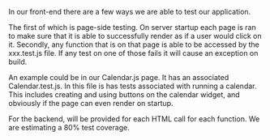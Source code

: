 In our front-end there are a few ways we are able to test our application.

The first of which is page-side testing. On server startup each page is ran to make sure that it is able to successfully render as if a user would click on it. Secondly, any function that is on that page is able to be accessed by the xxx.test.js file. If any test on one of those fails it will cause an exception on build.

An example could be in our Calendar.js page. It has an associated Calendar.test.js. In this file is has tests associated with running a calendar. This includes creating and using buttons on the calendar widget, and obviously if the page can even render on startup.

For the backend, will be provided for each HTML call for each function. We are estimating a 80% test coverage.